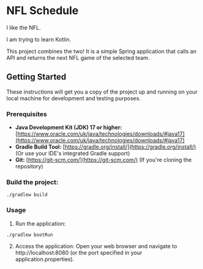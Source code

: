 # NFL Schedule

I like the NFL.

I am trying to learn Kotlin.

This project combines the two! It is a simple Spring application that calls an API and returns the next NFL game of the selected team. 

## Getting Started

These instructions will get you a copy of the project up and running on your local machine for development and testing purposes.

### Prerequisites

* **Java Development Kit (JDK) 17 or higher:** [https://www.oracle.com/uk/java/technologies/downloads/#java17](https://www.oracle.com/uk/java/technologies/downloads/#java17)
* **Gradle Build Tool:** [https://gradle.org/install/](https://gradle.org/install/) (Or use your IDE's integrated Gradle support)
* **Git:** [https://git-scm.com/](https://git-scm.com/) (If you're cloning the repository)


### Build the project:
```
./gradlew build
```
### Usage
1. Run the application:
```
./gradlew bootRun
```
2. Access the application: Open your web browser and navigate to http://localhost:8080 (or the port specified in your application.properties).

